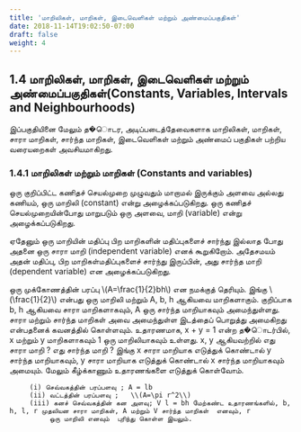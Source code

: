 ```yaml
---
title: 'மாறிலிகள், மாறிகள், இடைவெளிகள் மற்றும் அண்மைப்பகுதிகள்'
date: 2018-11-14T19:02:50-07:00
draft: false
weight: 4
---
```



## 1.4 மாறிலிகள், மாறிகள், இடைவெளிகள் மற்றும் அண்மைப்பகுதிகள்(Constants, Variables, Intervals and Neighbourhoods)
இப்பகுதியினை மேலும் த�ொடர, அடிப்படைத்தேவைகளாக மாறிலிகள், மாறிகள், சாரா மாறிகள்,
சார்ந்த மாறிகள், இடைவெளிகள் மற்றும் அண்மைப் பகுதிகள் பற்றிய வரையறைகள் அவசியமாகிறது.
### 1.4.1 மாறிலிகள் மற்றும் மாறிகள் (Constants and variables)
ஒரு குறிப்பிட்ட கணிதச் செயல்முறை முழுவதும் மாறாமல் இருக்கும் அளவை அல்லது கணியம், ஒரு மாறிலி (constant) என்று
 அழைக்கப்படுகிறது. ஒரு கணிதச் செயல்முறையின்போது மாறுபடும் ஒரு அளவை, மாறி (variable) என்று அழைக்கப்படுகிறது.

ஏதேனும் ஒரு மாறியின் மதிப்பு பிற மாறிகளின் மதிப்புகளைச் சார்ந்து இல்லாத போது அதனை ஒரு சாரா மாறி (independent variable)
 எனக் கூறுகிறோம். அதேசமயம் அதன் மதிப்பு, பிற மாறிகள்மதிப்புகளைச் சார்ந்து இருப்பின், அது சார்ந்த மாறி (dependent variable)
  என அழைக்கப்படுகிறது.

ஒரு முக்கோணத்தின் பரப்பு \\(A=\frac{1}{2}bh\\) என நமக்குத் தெரியும். இங்கு  \\(\frac{1}{2}\\) என்பது ஒரு மாறிலி மற்றும் A, b, h ஆகியவை மாறிகளாகும்.
குறிப்பாக b, h ஆகியவை சாரா மாறிகளாகவும், A ஒரு சார்ந்த மாறியாகவும் அமைந்துள்ளது. சாரா மற்றும் சார்ந்த மாறிகள் அவை அமைந்துள்ள இடத்தைப்
பொறுத்து அமைகிறது என்பதனைக் கவனத்தில் கொள்ளவும். உதாரணமாக, x + y = 1 என்ற த�ொடர்பில், x மற்றும் y மாறிகளாகவும் 1 ஒரு மாறிலியாகவும் உள்ளது. x, y ஆகியவற்றில் எது சாரா
மாறி ? எது சார்ந்த மாறி ? இங்கு x சாரா மாறியாக எடுத்துக் கொண்டால் y சார்ந்த மாறியாகவும், y சாரா மாறியாக எடுத்துக் கொண்டால் x சார்ந்த மாறியாகவும் 
அமையும். மேலும் கீழ்க்காணும் உதாரணங்களை எடுத்துக் கொள்வோம்.

         (i) செவ்வகத்தின் பரப்பளவு ; A = lb
         (ii) வட்டத்தின் பரப்பளவு ;   \\(A=\pi r^2\\)
         (iii) கனச் செவ்வகத்தின் கன அளவு; V l = bh மேற்கண்ட உதாரணங்களில், b, h, l, r முதலியன சாரா மாறிகள், A மற்றும் V சார்ந்த மாறிகள்  எனவும், r
              ஒரு மாறிலி எனவும்  புரிந்து கொள்ள இயலும்.


 